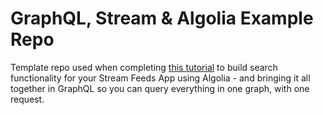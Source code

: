 # GraphQL, Stream & Algolia Example Repo
Template repo used when completing [this tutorial](https://getstream.io/blog/supercharge-feeds-with-algolia-and-graphql/) to build search functionality for your Stream Feeds App using Algolia - and bringing it all together in GraphQL so you can query everything in one graph, with one request.
